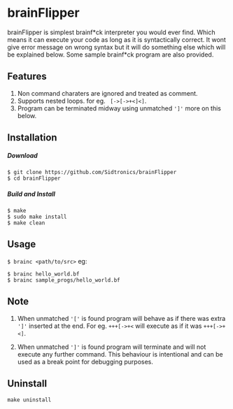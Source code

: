 # brainFlipper
brainFlipper is simplest brainf\*ck interpreter you would ever find.
Which means it can execute your code as long as it is syntactically correct.
It wont give error message on wrong syntax but it will do something else which will be explained below.
Some sample brainf\*ck program are also provided.
## Features
1) Non command charaters are ignored and treated as comment.
2) Supports nested loops. for eg. ` [->[->+<]<]`.
3) Program can be terminated midway using unmatched `']'` more on this below.

## Installation

##### Download
```
$ git clone https://github.com/Sidtronics/brainFlipper
$ cd brainFlipper
```
##### Build and Install
```
$ make
$ sudo make install
$ make clean
```
## Usage
`$ brainc <path/to/src>`
eg:
```
$ brainc hello_world.bf
$ brainc sample_progs/hello_world.bf
```
## Note
1. When unmatched `'['` is found program will behave as if there was extra `']'` inserted at the end.
For eg. `+++[->+<` will execute as if it was `+++[->+<]`.

2. When unmatched `']'` is found program will terminate and will not execute any further command.
This behaviour is intentional and can be used as a break point for debugging purposes. 

## Uninstall
```
make uninstall
```
